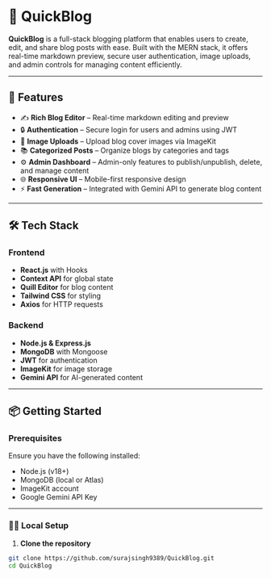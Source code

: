 # 📝 QuickBlog

**QuickBlog** is a full-stack blogging platform that enables users to create, edit, and share blog posts with ease. Built with the MERN stack, it offers real-time markdown preview, secure user authentication, image uploads, and admin controls for managing content efficiently.

---

## 🚀 Features

- ✍️ **Rich Blog Editor** – Real-time markdown editing and preview
- 🔒 **Authentication** – Secure login for users and admins using JWT
- 📂 **Image Uploads** – Upload blog cover images via ImageKit
- 📚 **Categorized Posts** – Organize blogs by categories and tags
- ⚙️ **Admin Dashboard** – Admin-only features to publish/unpublish, delete, and manage content
- 🌐 **Responsive UI** – Mobile-first responsive design
- ⚡ **Fast Generation** – Integrated with Gemini API to generate blog content

---

## 🛠 Tech Stack

### Frontend
- **React.js** with Hooks
- **Context API** for global state 
- **Quill Editor** for blog content
- **Tailwind CSS** for styling
- **Axios** for HTTP requests

### Backend
- **Node.js & Express.js**
- **MongoDB** with Mongoose
- **JWT** for authentication
- **ImageKit** for image storage
- **Gemini API** for AI-generated content

---

## 📦 Getting Started

### Prerequisites

Ensure you have the following installed:
- Node.js (v18+)
- MongoDB (local or Atlas)
- ImageKit account
- Google Gemini API Key

---

### 🧑‍💻 Local Setup

1. **Clone the repository**

```bash
git clone https://github.com/surajsingh9389/QuickBlog.git
cd QuickBlog
